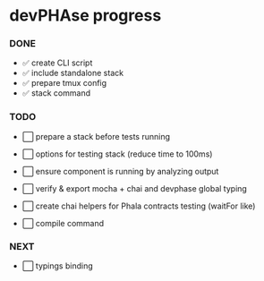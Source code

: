 # devPHAse progress

### DONE

- ✅ create CLI script
- ✅ include standalone stack
- ✅ prepare tmux config
- ✅ stack command

### TODO

- ⬜ prepare a stack before tests running
- ⬜ options for testing stack (reduce time to 100ms)
- ⬜ ensure component is running by analyzing output


- ⬜ verify & export mocha + chai and devphase global typing
- ⬜ create chai helpers for Phala contracts testing (waitFor like)
- ⬜ compile command

### NEXT

- ⬜ typings binding


